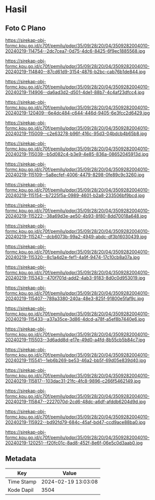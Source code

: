 # Hasil

## Foto C Plano

https://sirekap-obj-formc.kpu.go.id/c70f/pemilu/pdpr/35/09/28/20/04/3509282004010-20240219-114754--2dc7cea7-0d75-4dc6-8425-6f9ec1885568.jpg

https://sirekap-obj-formc.kpu.go.id/c70f/pemilu/pdpr/35/09/28/20/04/3509282004010-20240219-114840--87cd61d9-3154-4876-b2bc-cab76b1de844.jpg

https://sirekap-obj-formc.kpu.go.id/c70f/pemilu/pdpr/35/09/28/20/04/3509282004010-20240219-114906--da6ad3d2-d501-4de1-88b7-4c4af23dfcc4.jpg

https://sirekap-obj-formc.kpu.go.id/c70f/pemilu/pdpr/35/09/28/20/04/3509282004010-20240219-120409--6e4dc484-c644-446d-9405-6e3fcc2d6429.jpg

https://sirekap-obj-formc.kpu.go.id/c70f/pemilu/pdpr/35/09/28/20/04/3509282004010-20240219-115009--c2e63278-b96f-416c-95d3-04bdcb4b65b8.jpg

https://sirekap-obj-formc.kpu.go.id/c70f/pemilu/pdpr/35/09/28/20/04/3509282004010-20240219-115039--b5d082c4-b3e9-4e85-836a-08652045913d.jpg

https://sirekap-obj-formc.kpu.go.id/c70f/pemilu/pdpr/35/09/28/20/04/3509282004010-20240219-115109--5a8ecfef-4006-4479-8298-0fe89c9c3260.jpg

https://sirekap-obj-formc.kpu.go.id/c70f/pemilu/pdpr/35/09/28/20/04/3509282004010-20240219-115154--b7225f5a-0989-4601-b2a8-233506bf9bcd.jpg

https://sirekap-obj-formc.kpu.go.id/c70f/pemilu/pdpr/35/09/28/20/04/3509282004010-20240219-115222--38a69d3e-ae50-4b93-8f80-8dd70018a648.jpg

https://sirekap-obj-formc.kpu.go.id/c70f/pemilu/pdpr/35/09/28/20/04/3509282004010-20240219-115247--dcb6073b-99a2-4949-abdc-df3b16030439.jpg

https://sirekap-obj-formc.kpu.go.id/c70f/pemilu/pdpr/35/09/28/20/04/3509282004010-20240219-115320--8c1a4d2e-fef1-4a9f-9474-17c10cb8a07a.jpg

https://sirekap-obj-formc.kpu.go.id/c70f/pemilu/pdpr/35/09/28/20/04/3509282004010-20240219-115343--470f701d-add2-4ab3-9183-8d0c0d953019.jpg

https://sirekap-obj-formc.kpu.go.id/c70f/pemilu/pdpr/35/09/28/20/04/3509282004010-20240219-115407--789a3380-240a-48e3-825f-91800e5faf9c.jpg

https://sirekap-obj-formc.kpu.go.id/c70f/pemilu/pdpr/35/09/28/20/04/3509282004010-20240219-115433--a37a35ce-3d86-4dcd-a78f-a5ef8b7440e6.jpg

https://sirekap-obj-formc.kpu.go.id/c70f/pemilu/pdpr/35/09/28/20/04/3509282004010-20240219-115503--3d6add8d-e17e-49d0-a4fd-8b55cb5b84c7.jpg

https://sirekap-obj-formc.kpu.go.id/c70f/pemilu/pdpr/35/09/28/20/04/3509282004010-20240219-115541--1eb6b269-be53-46a2-bb5f-69d05e839d40.jpg

https://sirekap-obj-formc.kpu.go.id/c70f/pemilu/pdpr/35/09/28/20/04/3509282004010-20240219-115817--103dac31-21fc-4fc8-9896-c266f5462149.jpg

https://sirekap-obj-formc.kpu.go.id/c70f/pemilu/pdpr/35/09/28/20/04/3509282004010-20240219-115847--2227070d-2cd6-48dc-a6df-afddb6204d9d.jpg

https://sirekap-obj-formc.kpu.go.id/c70f/pemilu/pdpr/35/09/28/20/04/3509282004010-20240219-115922--bd92fd79-684c-45af-bd47-ccd9ace88ba0.jpg

https://sirekap-obj-formc.kpu.go.id/c70f/pemilu/pdpr/35/09/28/20/04/3509282004010-20240219-120251--f20fc01c-8ad8-452f-8e6f-06e5c0d3aab0.jpg


## Metadata

| Key        | Value               |
| ---------- | ------------------- |
| Time Stamp | 2024-02-19 13:03:08 |
| Kode Dapil | 3504                |



